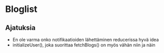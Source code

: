 # Bloglist

## Ajatuksia

- En ole varma onko notifikaatioiden lähettäminen reducerissa hyvä idea
- initializeUser(), joka suorittaa fetchBlogs() on myös vähän niin ja näin